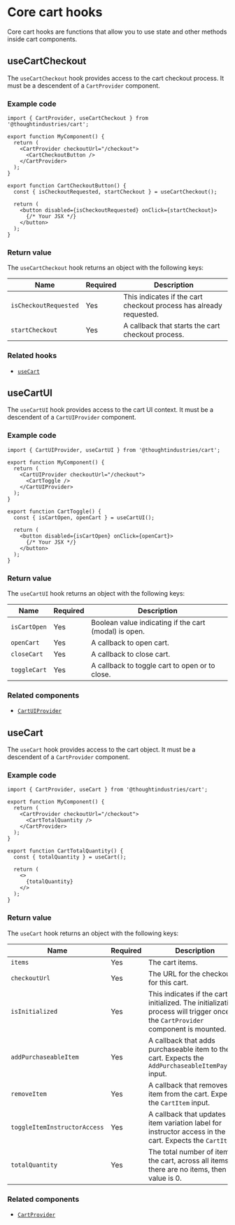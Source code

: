 # Core cart hooks

Core cart hooks are functions that allow you to use state and other methods inside cart components.

## useCartCheckout

The `useCartCheckout` hook provides access to the cart checkout process. It must be a descendent of a `CartProvider` component.

### Example code

```tsx
import { CartProvider, useCartCheckout } from '@thoughtindustries/cart';

export function MyComponent() {
  return (
    <CartProvider checkoutUrl="/checkout">
      <CartCheckoutButton />
    </CartProvider>
  );
}

export function CartCheckoutButton() {
  const { isCheckoutRequested, startCheckout } = useCartCheckout();

  return (
    <button disabled={isCheckoutRequested} onClick={startCheckout}>
      {/* Your JSX */}
    </button>
  );
}
```

### Return value

The `useCartCheckout` hook returns an object with the following keys:

| Name                            | Required | Description |
| ------------------------------- | -------- | ----------- |
| `isCheckoutRequested`           | Yes      | This indicates if the cart checkout process has already requested. |
| `startCheckout`                 | Yes      | A callback that starts the cart checkout process. |

### Related hooks

- [`useCart`](#usecart)

## useCartUI

The `useCartUI` hook provides access to the cart UI context. It must be a descendent of a `CartUIProvider` component.

### Example code

```tsx
import { CartUIProvider, useCartUI } from '@thoughtindustries/cart';

export function MyComponent() {
  return (
    <CartUIProvider checkoutUrl="/checkout">
      <CartToggle />
    </CartUIProvider>
  );
}

export function CartToggle() {
  const { isCartOpen, openCart } = useCartUI();

  return (
    <button disabled={isCartOpen} onClick={openCart}>
      {/* Your JSX */}
    </button>
  );
}
```

### Return value

The `useCartUI` hook returns an object with the following keys:

| Name                            | Required | Description |
| ------------------------------- | -------- | ----------- |
| `isCartOpen`                    | Yes      | Boolean value indicating if the cart (modal) is open. |
| `openCart`                      | Yes      | A callback to open cart. |
| `closeCart`                     | Yes      | A callback to close cart. |
| `toggleCart`                    | Yes      | A callback to toggle cart to open or to close. |

### Related components

- [`CartUIProvider`](../components/README.md#cartuiprovider)

## useCart

The `useCart` hook provides access to the cart object. It must be a descendent of a `CartProvider` component.

### Example code

```tsx
import { CartProvider, useCart } from '@thoughtindustries/cart';

export function MyComponent() {
  return (
    <CartProvider checkoutUrl="/checkout">
      <CartTotalQuantity />
    </CartProvider>
  );
}

export function CartTotalQuantity() {
  const { totalQuantity } = useCart();

  return (
    <>
      {totalQuantity}
    </>
  );
}
```

### Return value

The `useCart` hook returns an object with the following keys:

| Name                            | Required | Description |
| ------------------------------- | -------- | ----------- |
| `items`                         | Yes      | The cart items. |
| `checkoutUrl`                   | Yes      | The URL for the checkout for this cart. |
| `isInitialized`                 | Yes      | This indicates if the cart is initialized. The initialization process will trigger once the `CartProvider` component is mounted. |
| `addPurchaseableItem`           | Yes      | A callback that adds purchaseable item to the cart. Expects the `AddPurchaseableItemPayload` input. |
| `removeItem`                    | Yes      | A callback that removes item from the cart. Expects the `CartItem` input. |
| `toggleItemInstructorAccess`    | Yes      | A callback that updates item variation label for instructor access in the cart. Expects the `CartItem`. |
| `totalQuantity`                 | Yes      | The total number of items in the cart, across all items. If there are no items, then the value is 0. |

### Related components

- [`CartProvider`](../components/README.md#cartprovider)
